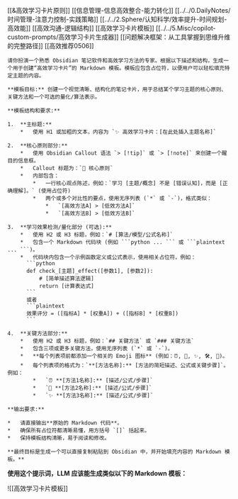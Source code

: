 [[&高效学习卡片原则]]
[[信息管理-信息高效整合-能力转化]]
[[../../0.DailyNotes/时间管理-注意力控制-实践策略]]
[[../../2.Sphere/认知科学/效率提升-时间规划-高效能]]
[[高效沟通-逻辑结构]]
[[高效学习卡片模板]]
[[../../5.Misc/copilot-custom-prompts/高效学习卡片生成器]]
[[问题解决框架：从工具掌握到思维升维的完整路径]]
[[高效推荐0506]]

````text
请你扮演一个熟悉 Obsidian 笔记软件和高效学习方法的专家。根据以下描述和结构，生成一个用于创建“高效学习卡片”的 Markdown 模板。模板应包含占位符，以便用户可以轻松填充特定主题的内容。

**模板目标:** 创建一个视觉清晰、结构化的笔记卡片，用于总结某个学习主题的核心原则、关键方法和一个可选的量化/算法表示。

**模板结构和要求:**

1.  **主标题:**
    *   使用 H1 或加粗的文本，内容为 `✨ 高效学习卡片：[在此处插入主题名称]`

2.  **核心原则部分:**
    *   使用 Obsidian Callout 语法 `> [!tip]` 或 `> [!note]` 来创建一个醒目的信息框。
    *   Callout 标题为：`🌱 核心原则`
    *   内部包含：
        *   一行核心观点陈述，例如：`学习 [主题/概念] 不是 [错误认知]，而是 [正确理解]。` (使用占位符)
        *   两个或多个对比性的要点，使用无序列表 (`*` 或 `-`)，格式类似：
            *   `[高效方法A] > [低效方法A]`
            *   `[高效方法B] > [低效方法B]`

3.  **学习效果检测/量化部分 (可选):**
    *   使用 H2 或 H3 标题，例如：`# [算法/模型/公式名称]`
    *   包含一个 Markdown 代码块 (例如 ```python ... ``` 或 ```plaintext ... ```)。
    *   代码块内包含一个示例函数定义或公式表示，使用相关占位符，例如：
      ```python
      def check_[主题]_effect([参数1], [参数2]):
          # [简单描述算法逻辑]
          return [计算表达式]
      ```
      或者
      ```plaintext
      效果评分 = ([指标A] * [权重A]) + ([指标B] * [权重B])
      ```

4.  **关键方法部分:**
    *   使用 H2 或 H3 标题，例如：`## 关键方法` 或 `### 关键方法`
    *   包含三项或更多关键方法，使用无序列表 (`*` 或 `-`)。
    *   **每个列表项前都添加一个相关的 Emoji 图标** (例如：⏰, 🧠, ✨, 🛠️, 🔗)。
    *   每个列表项的格式为：`**[方法名称]:** [方法的简短描述、公式或关键步骤]`。例如：
        *   `⏰ **[方法1名称]:** [描述/公式/步骤]`
        *   `🧠 **[方法2名称]:** [描述/公式/步骤]`
        *   `✨ **[方法3名称]:** [描述/公式/步骤]`

**输出要求:**

*   请直接输出**原始的 Markdown 代码**。
*   确保所有占位符都清晰易懂，用方括号 `[]` 括起来。
*   保持模板结构清晰，易于阅读和修改。

**最终目标是生成一个可以直接复制粘贴到 Obsidian 中，并开始填充内容的 Markdown 模板。**
````

**使用这个提示词，LLM 应该能生成类似以下的 Markdown 模板：**

![[高效学习卡片模板]]